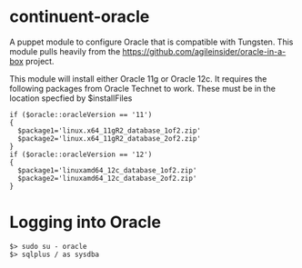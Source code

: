 continuent-oracle
=================

A puppet module to configure Oracle that is compatible with Tungsten. This module pulls heavily from the https://github.com/agileinsider/oracle-in-a-box project.

This module will install either Oracle 11g or Oracle 12c. It requires the following packages from Oracle Technet to work. These must be in the location specfied by $installFiles

```
if ($oracle::oracleVersion == '11')
{
  $package1='linux.x64_11gR2_database_1of2.zip'
  $package2='linux.x64_11gR2_database_2of2.zip'
}
if ($oracle::oracleVersion == '12')
{
  $package1='linuxamd64_12c_database_1of2.zip'
  $package2='linuxamd64_12c_database_2of2.zip'
}
```


# Logging into Oracle

    $> sudo su - oracle
    $> sqlplus / as sysdba

